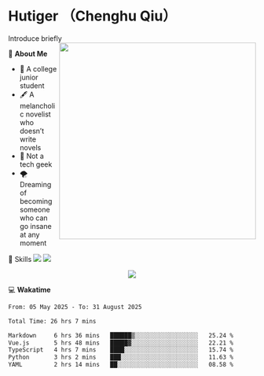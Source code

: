 # Hutiger （Chenghu Qiu）
Introduce briefly
<a href="#">
<img align="right" width="400" src="https://github-readme-stats-tau-lilac-25.vercel.app/api/top-langs/?username=hutiger9&layout=compact&langs_count=8&theme=transparent" />
</a>

💭 **About Me**

- 🏫 A college junior student
- 🖋️ A melancholic novelist who doesn’t write novels
- 🚫 Not a tech geek
- 🌪️ Dreaming of becoming someone who can go insane at any moment


🚀 Skills
![](https://img.shields.io/badge/-python-3e74a2?style=for-the-badge&logo=Python&logoColor=fff)
![](https://img.shields.io/badge/-pytorch-ee4c2c?style=for-the-badge&logo=PyTorch&logoColor=fff)

</p>
    <p align="center">
    <img src="https://profile-counter.glitch.me/{hutiger9}/count.svg" />
</p>


💻 **Wakatime**

<!--START_SECTION:waka-->

```txt
From: 05 May 2025 - To: 31 August 2025

Total Time: 26 hrs 7 mins

Markdown     6 hrs 36 mins   ██████▒░░░░░░░░░░░░░░░░░░   25.24 %
Vue.js       5 hrs 48 mins   █████▓░░░░░░░░░░░░░░░░░░░   22.21 %
TypeScript   4 hrs 7 mins    ████░░░░░░░░░░░░░░░░░░░░░   15.74 %
Python       3 hrs 2 mins    ███░░░░░░░░░░░░░░░░░░░░░░   11.63 %
YAML         2 hrs 14 mins   ██░░░░░░░░░░░░░░░░░░░░░░░   08.58 %
```

<!--END_SECTION:waka-->
